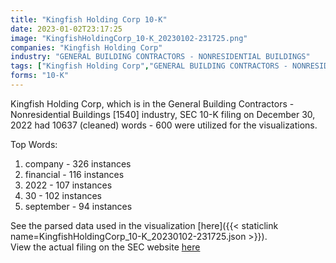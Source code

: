 ```yaml
---
title: "Kingfish Holding Corp 10-K"
date: 2023-01-02T23:17:25
image: "KingfishHoldingCorp_10-K_20230102-231725.png"
companies: "Kingfish Holding Corp"
industry: "GENERAL BUILDING CONTRACTORS - NONRESIDENTIAL BUILDINGS"
tags: ["Kingfish Holding Corp","GENERAL BUILDING CONTRACTORS - NONRESIDENTIAL BUILDINGS","12-30-2022","10-K"]
forms: "10-K"
---
```

Kingfish Holding Corp, which is in the General Building Contractors - Nonresidential Buildings [1540] industry, SEC 10-K filing on December 30, 2022 had 10637 (cleaned) words - 600 were utilized for the visualizations.

Top Words:
1. company - 326 instances
2. financial - 116 instances
3. 2022 - 107 instances
4. 30 - 102 instances
5. september - 94 instances


See the parsed data used in the visualization [here]({{< staticlink name=KingfishHoldingCorp_10-K_20230102-231725.json >}}).  
View the actual filing on the SEC website [here](https://www.sec.gov/Archives/edgar/data/1374881/0001477932-22-009583.txt)